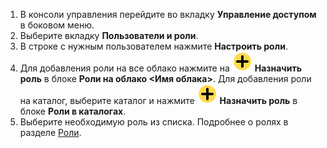 1. В консоли управления перейдите во вкладку **Управление доступом** в боковом меню.
1. Выберите вкладку **Пользователи и роли**.
1. В строке с нужным пользователем нажмите **Настроить роли**.
1. Для добавления роли на все облако нажмите на ![](../_assets/plus-sign.svg) **Назначить роль** в блоке **Роли на облако <Имя облака>**.
    Для добавления роли на каталог, выберите каталог и нажмите ![](../_assets/plus-sign.svg) **Назначить роль** в блоке **Роли в каталогах**.
1. Выберите необходимую роль из списка. Подробнее о ролях в разделе [Роли](../iam/concepts/access-control/roles.md).